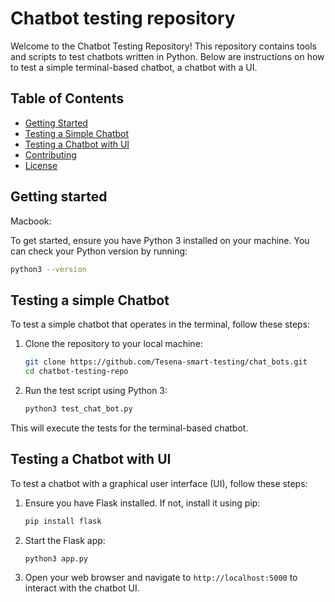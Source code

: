 # Chatbot testing repository

Welcome to the Chatbot Testing Repository! This repository contains tools and scripts to test chatbots written in Python. Below are instructions on how to test a simple terminal-based chatbot, a chatbot with a UI.

## Table of Contents

- [Getting Started](#getting-started)
- [Testing a Simple Chatbot](#testing-a-simple-chatbot)
- [Testing a Chatbot with UI](#testing-a-chatbot-with-ui)
- [Contributing](#contributing)
- [License](#license)

## Getting started

Macbook: 

To get started, ensure you have Python 3 installed on your machine. You can check your Python version by running:

```bash
python3 --version
```

## Testing a simple Chatbot

To test a simple chatbot that operates in the terminal, follow these steps:

1. Clone the repository to your local machine:

   ```bash
   git clone https://github.com/Tesena-smart-testing/chat_bots.git
   cd chatbot-testing-repo
   ```
2. Run the test script using Python 3:

   ```bash
   python3 test_chat_bot.py
   ```

This will execute the tests for the terminal-based chatbot.

## Testing a Chatbot with UI

To test a chatbot with a graphical user interface (UI), follow these steps:

1. Ensure you have Flask installed. If not, install it using pip:

   ```bash
   pip install flask
   ```
2. Start the Flask app:

   ```bash
   python3 app.py
   ```
3. Open your web browser and navigate to `http://localhost:5000` to interact with the chatbot UI.
